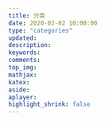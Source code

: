 ```yaml
---
title: 分类
date: 2020-02-02 10:00:00
type: "categories"
updated: 
description: 
keywords: 
comments: 
top_img: 
mathjax: 
katex: 
aside: 
aplayer: 
highlight_shrink: false
---
```

